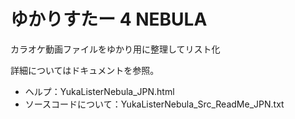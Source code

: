# ゆかりすたー 4 NEBULA
カラオケ動画ファイルをゆかり用に整理してリスト化

詳細についてはドキュメントを参照。

- ヘルプ：YukaListerNebula_JPN.html
- ソースコードについて：YukaListerNebula_Src_ReadMe_JPN.txt
